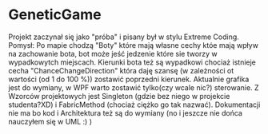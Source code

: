# GeneticGame

Projekt zaczynał się jako "próba" i pisany był w stylu Extreme Coding.
Pomysł: Po mapie chodzą "Boty" które mają własne cechy któe mają wpływ na zachowanie bota, bot może jeść jedzenie które sie tworzy w wypadkowytch miejscach.
Kierunki bota też są wypadkowi chociaż istnieje cecha "ChanceChangeDirection" która daję szansę (w zależności ot wartości (od 1 do 100 %)) zostawić poprzedni kierunek.
Aktualnie grafika jest do wymiany, w WPF warto zostawić tylko(czy wcale nic?) sterowanie.
Z Wzorców projektowych jest Singleton (gdzie bez niego w projekcie studenta?XD) i FabricMethod (chociaż ciężko go tak nazwać).
Dokumentacji nie ma bo kod i Architektura też są do wymiany (no i jeszcze nie dońca nauczyłem się w UML :) )
